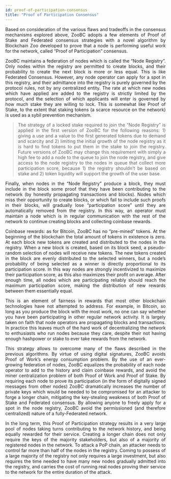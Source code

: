 ```yaml
---
id: proof-of-participation-consensus
title: "Proof of Participation Consensus"
---
```


<div align="justify">

Based on consideration of the various flaws and tradeoffs in the consensus mechanisms explored above,
ZooBC adopts a few elements of Proof of Stake and Federated consensus strategies with a novel algorithm
by Blockchain Zoo developed to prove that a node is performing useful work for the network,
called “Proof of Participation” consensus.

ZooBC maintains a federation of nodes which is called the “Node Registry”. Only nodes within the registry
are permitted to create blocks, and their probability to create the next block is more or less equal.
This is like Federated Consensus. However, any node operator can apply for a spot in this registry, and
their admittance into the registry is purely governed by the protocol rules, not by any centralized entity.
The rate at which new nodes which have applied are added to the registry is strictly limited by the protocol,
and the selection of which applicants will enter is governed by how much stake they are willing to lock.
This is somewhat like Proof of Stake, to the extent that staking tokens (a scarce resource on the network)
is used as a sybil prevention mechanism.

>The strategy of a locked stake required to join the “Node Registry” is applied in the first version of ZooBC
for the following reasons: 1) giving a use and a value to the first generated tokens due to demand and scarcity
and 2) limiting the initial growth of the node registry as it is hard to find tokens to put them in the stake
to join the registry. Future versions of ZooBC may change this requirement with simply a high fee to add
a node to the queue to join the node registry, and give access to the node registry to the nodes in queue that
collect more participation score, because 1) the registry shouldn’t be based on stake and 2) token liquidity will
support the growth of the user base.

Finally, when nodes in the “Node Registry” produce a block, they must include in the block some proof that they
have been contributing to the network (by honestly propagating transactions and blocks). Nodes which miss their
opportunity to create blocks, or which fail to include such proofs in their blocks, will gradually lose
“participation score” until they are automatically removed from the registry. In this way, an operator must
maintain a node which is in regular communication with the rest of the network to continue creating blocks and
collecting coinbase rewards.

Coinbase rewards: as for Bitcoin, ZooBC has no “pre-mined” tokens. At the beginning of the blockchain the total
amount of tokens in existence is zero. At each block new tokens are created and distributed to the nodes in the
registry. When a new block is created, based on its block seed, a pseudo-random selection of nodes will receive
new tokens. The new tokens created in the block are evenly distributed to the selected winners, but a node’s
probability of being selected as a winner is directly proportional to its participation score. In this way nodes
are strongly incentivized to maximize their participation score, as this also maximizes their profit on average.
After enough time, all nodes which are participating reliably should reach the maximum participation score,
making the distribution of new rewards between them essentially equal.

This is an element of fairness in rewards that most other blockchain technologies have not attempted to address.
For example, in Bitcoin, so long as you produce the block with the most work, no one can say whether you have
been participating in other regular network activity. It is largely taken on faith that node operators are
propagating blocks and transactions. In practice this leaves much of the hard work of decentralizing the network
to enthusiasts who run nodes because they care, despite their not having enough hashpower or stake to ever take
rewards from the network.

This strategy allows to overcome many of the flaws described in the previous algorithms. By virtue of using digital
signatures, ZooBC avoids Proof of Work’s energy consumption problem. By the use of an ever-growing federation of
nodes, ZooBC equalizes the probability of each node operator to add to the history and claim coinbase rewards,
and avoid the miner centralization problem of both Proof of Work and Proof of Stake. By requiring each node to
prove its participation (in the form of digitally signed messages from other nodes) ZooBC dramatically increases
the number of private keys which would be needed to be compromised for an attacker to forge a longer chain,
mitigating the key-stealing weakness of both Proof of Stake and Federated consensus. By allowing anyone to freely
apply for a spot in the node registry, ZooBC avoid the permissioned (and therefore centralized) nature of a
fully-Federated network.

In the long term, this Proof of Participation strategy results in a very large pool of nodes taking turns
contributing to the network history, and being equally rewarded for their service. Creating a longer chain
does not only require the keys of the majority stakeholders, but also of a majority of registered nodes in
the network. To attack a PoP chain, an attacker needs to control far more than half of the nodes in the registry.
Coming to possess of a large majority of the registry not only requires a large investment, but also requires
the time needed to have many new nodes gradually admitted into the registry, and carries the cost of running
real nodes proving their service to the network for the entire duration of the attack.
<div>